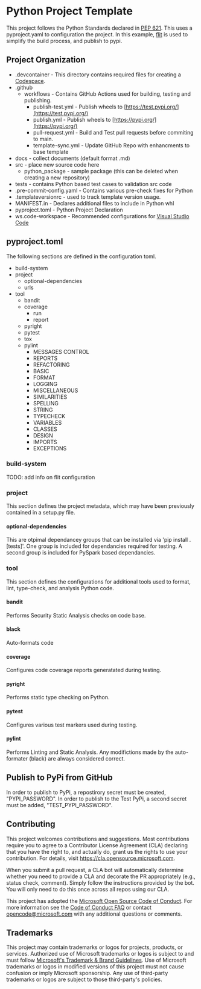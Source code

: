 # Python Project Template

This project follows the Python Standards declared in [PEP 621](https://peps.python.org/pep-0621/).
This uses a pyproject.yaml to configuration the project. In this example, [flit](https://pypi.org/project/flit/) is used to simplify the build process, and publish to pypi.

## Project Organization

- .devcontainer - This directory contains required files for creating a [Codespace](https://github.com/features/codespaces).
- .github
  - workflows - Contains GitHub Actions used for building, testing and publishing.
    - publish-test.yml - Publish wheels to [https://test.pypi.org/](https://test.pypi.org/)
    - publish.yml - Publish wheels to [https://pypi.org/](https://pypi.org/)
    - pull-request.yml - Build and Test pull requests before commiting to main.
    - template-sync.yml - Update GitHub Repo with enhancments to base template
- docs - collect documents (default format .md)
- src - place new source code here
  - python_package - sample package (this can be deleted when creating a new repository)
- tests - contains Python based test cases to validation src code
- .pre-commit-config.yaml - Contains various pre-check fixes for Python
- .templateversionrc - used to track template version usage.
- MANIFEST.in - Declares additional files to include in Python whl
- pyproject.toml - Python Project Declaration
- ws.code-workspace - Recommended configurations for [Visual Studio Code](https://code.visualstudio.com/)

## pyproject.toml

The following sections are defined in the configuration toml.

- build-system
- project
  - optional-dependencies
  - urls
- tool
  - bandit
  - coverage
    - run
    - report
  - pyright
  - pytest
  - tox
  - pylint
    - MESSAGES CONTROL
    - REPORTS
    - REFACTORING
    - BASIC
    - FORMAT
    - LOGGING
    - MISCELLANEOUS
    - SIMILARITIES
    - SPELLING
    - STRING
    - TYPECHECK
    - VARIABLES
    - CLASSES
    - DESIGN
    - IMPORTS
    - EXCEPTIONS

### build-system
TODO: add info on flit configuration

### project
This section defines the project metadata, which may have been previously contained in a setup.py file.

#### optional-dependencies
This are otpimal dependancey groups that can be installed via 'pip install .[tests]'.
One group is included for dependancies required for testing. A second group is included for PySpark based dependancies.

### tool
This section defines the configurations for additional tools used to format, lint, type-check, and analysis Python code.

#### bandit
Performs Security Static Analysis checks on code base.

#### black
Auto-formats code

#### coverage
Configures code coverage reports generatated during testing.

#### pyright
Performs static type checking on Python.

#### pytest
Configures various test markers used during testing.

#### pylint
Performs Linting and Static Analysis. Any modifictions made by the auto-formater (black) are always considered correct.

## Publish to PyPi from GitHub
In order to publish to PyPi, a repostirory secret must be created, "PYPI_PASSWORD". In order to publish to the Test PyPi, a second secret must be added, "TEST_PYPI_PASSWORD". 


## Contributing

This project welcomes contributions and suggestions.  Most contributions require you to agree to a
Contributor License Agreement (CLA) declaring that you have the right to, and actually do, grant us
the rights to use your contribution. For details, visit https://cla.opensource.microsoft.com.

When you submit a pull request, a CLA bot will automatically determine whether you need to provide
a CLA and decorate the PR appropriately (e.g., status check, comment). Simply follow the instructions
provided by the bot. You will only need to do this once across all repos using our CLA.

This project has adopted the [Microsoft Open Source Code of Conduct](https://opensource.microsoft.com/codeofconduct/).
For more information see the [Code of Conduct FAQ](https://opensource.microsoft.com/codeofconduct/faq/) or
contact [opencode@microsoft.com](mailto:opencode@microsoft.com) with any additional questions or comments.

## Trademarks

This project may contain trademarks or logos for projects, products, or services. Authorized use of Microsoft
trademarks or logos is subject to and must follow
[Microsoft's Trademark & Brand Guidelines](https://www.microsoft.com/en-us/legal/intellectualproperty/trademarks/usage/general).
Use of Microsoft trademarks or logos in modified versions of this project must not cause confusion or imply Microsoft sponsorship.
Any use of third-party trademarks or logos are subject to those third-party's policies.
